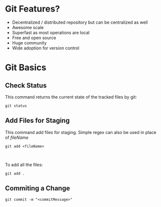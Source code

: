# Git Features?
- Decentralized / distributed repository but can be centralized as well
- Awesome scale
- Superfast as most operations are local
- Free and open source
- Huge community
- Wide adoption for version control

# Git Basics

## Check Status
This command returns the current state of the tracked files by git:
```
git status
```

## Add Files for Staging
This command add files for staging. Simple regex can also be used in place of *fileName*
```
git add <fileName>
```
<br>

To add all the files:
```
git add .
```

## Commiting a Change
```
git commit -m "<commitMessage>"
```
